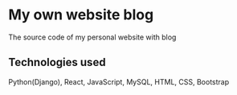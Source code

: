 # My own website blog
The source code of my personal website with blog

## Technologies used
Python(Django), React, JavaScript, MySQL, HTML, CSS, Bootstrap



